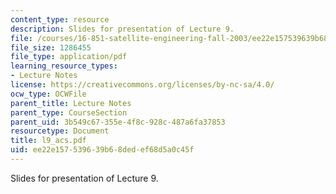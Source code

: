 ```yaml
---
content_type: resource
description: Slides for presentation of Lecture 9.
file: /courses/16-851-satellite-engineering-fall-2003/ee22e157539639b68dedef68d5a0c45f_l9_acs.pdf
file_size: 1286455
file_type: application/pdf
learning_resource_types:
- Lecture Notes
license: https://creativecommons.org/licenses/by-nc-sa/4.0/
ocw_type: OCWFile
parent_title: Lecture Notes
parent_type: CourseSection
parent_uid: 3b549c67-355e-4f8c-928c-487a6fa37853
resourcetype: Document
title: l9_acs.pdf
uid: ee22e157-5396-39b6-8ded-ef68d5a0c45f
---
```

Slides for presentation of Lecture 9.